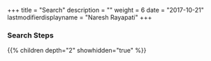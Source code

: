 +++
title = "Search"
description = ""
weight = 6
date = "2017-10-21"
lastmodifierdisplayname = "Naresh Rayapati"
+++

### Search Steps

{{% children depth="2" showhidden="true" %}}
